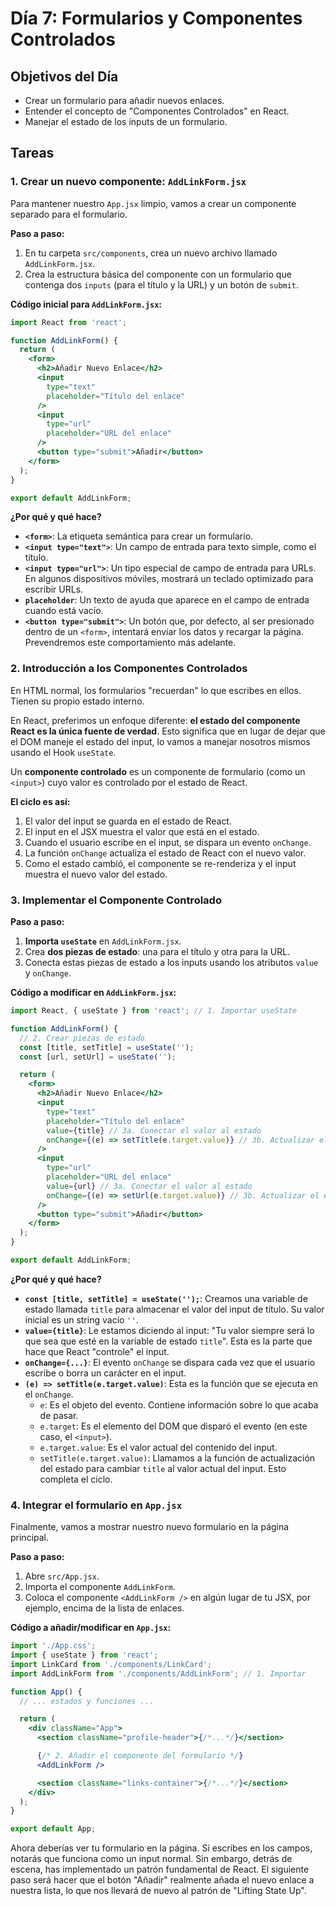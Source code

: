 # Día 7: Formularios y Componentes Controlados

## Objetivos del Día

-   Crear un formulario para añadir nuevos enlaces.
-   Entender el concepto de "Componentes Controlados" en React.
-   Manejar el estado de los inputs de un formulario.

## Tareas

### 1. Crear un nuevo componente: `AddLinkForm.jsx`

Para mantener nuestro `App.jsx` limpio, vamos a crear un componente separado para el formulario.

**Paso a paso:**

1.  En tu carpeta `src/components`, crea un nuevo archivo llamado `AddLinkForm.jsx`.
2.  Crea la estructura básica del componente con un formulario que contenga dos `inputs` (para el título y la URL) y un botón de `submit`.

**Código inicial para `AddLinkForm.jsx`:**

```jsx
import React from 'react';

function AddLinkForm() {
  return (
    <form>
      <h2>Añadir Nuevo Enlace</h2>
      <input
        type="text"
        placeholder="Título del enlace"
      />
      <input
        type="url"
        placeholder="URL del enlace"
      />
      <button type="submit">Añadir</button>
    </form>
  );
}

export default AddLinkForm;
```

**¿Por qué y qué hace?**

*   **`<form>`**: La etiqueta semántica para crear un formulario.
*   **`<input type="text">`**: Un campo de entrada para texto simple, como el título.
*   **`<input type="url">`**: Un tipo especial de campo de entrada para URLs. En algunos dispositivos móviles, mostrará un teclado optimizado para escribir URLs.
*   **`placeholder`**: Un texto de ayuda que aparece en el campo de entrada cuando está vacío.
*   **`<button type="submit">`**: Un botón que, por defecto, al ser presionado dentro de un `<form>`, intentará enviar los datos y recargar la página. Prevendremos este comportamiento más adelante.

### 2. Introducción a los Componentes Controlados

En HTML normal, los formularios "recuerdan" lo que escribes en ellos. Tienen su propio estado interno.

En React, preferimos un enfoque diferente: **el estado del componente React es la única fuente de verdad**. Esto significa que en lugar de dejar que el DOM maneje el estado del input, lo vamos a manejar nosotros mismos usando el Hook `useState`.

Un **componente controlado** es un componente de formulario (como un `<input>`) cuyo valor es controlado por el estado de React.

**El ciclo es así:**
1.  El valor del input se guarda en el estado de React.
2.  El input en el JSX muestra el valor que está en el estado.
3.  Cuando el usuario escribe en el input, se dispara un evento `onChange`.
4.  La función `onChange` actualiza el estado de React con el nuevo valor.
5.  Como el estado cambió, el componente se re-renderiza y el input muestra el nuevo valor del estado.

### 3. Implementar el Componente Controlado

**Paso a paso:**

1.  **Importa `useState`** en `AddLinkForm.jsx`.
2.  Crea **dos piezas de estado**: una para el título y otra para la URL.
3.  Conecta estas piezas de estado a los inputs usando los atributos `value` y `onChange`.

**Código a modificar en `AddLinkForm.jsx`:**

```jsx
import React, { useState } from 'react'; // 1. Importar useState

function AddLinkForm() {
  // 2. Crear piezas de estado
  const [title, setTitle] = useState('');
  const [url, setUrl] = useState('');

  return (
    <form>
      <h2>Añadir Nuevo Enlace</h2>
      <input
        type="text"
        placeholder="Título del enlace"
        value={title} // 3a. Conectar el valor al estado
        onChange={(e) => setTitle(e.target.value)} // 3b. Actualizar el estado al cambiar
      />
      <input
        type="url"
        placeholder="URL del enlace"
        value={url} // 3a. Conectar el valor al estado
        onChange={(e) => setUrl(e.target.value)} // 3b. Actualizar el estado al cambiar
      />
      <button type="submit">Añadir</button>
    </form>
  );
}

export default AddLinkForm;
```

**¿Por qué y qué hace?**

*   **`const [title, setTitle] = useState('');`**: Creamos una variable de estado llamada `title` para almacenar el valor del input de título. Su valor inicial es un string vacío `''`.
*   **`value={title}`**: Le estamos diciendo al input: "Tu valor siempre será lo que sea que esté en la variable de estado `title`". Esta es la parte que hace que React "controle" el input.
*   **`onChange={...}`**: El evento `onChange` se dispara cada vez que el usuario escribe o borra un carácter en el input.
*   **`(e) => setTitle(e.target.value)`**: Esta es la función que se ejecuta en el `onChange`.
    *   `e`: Es el objeto del evento. Contiene información sobre lo que acaba de pasar.
    *   `e.target`: Es el elemento del DOM que disparó el evento (en este caso, el `<input>`).
    *   `e.target.value`: Es el valor actual del contenido del input.
    *   `setTitle(e.target.value)`: Llamamos a la función de actualización del estado para cambiar `title` al valor actual del input. Esto completa el ciclo.

### 4. Integrar el formulario en `App.jsx`

Finalmente, vamos a mostrar nuestro nuevo formulario en la página principal.

**Paso a paso:**

1.  Abre `src/App.jsx`.
2.  Importa el componente `AddLinkForm`.
3.  Coloca el componente `<AddLinkForm />` en algún lugar de tu JSX, por ejemplo, encima de la lista de enlaces.

**Código a añadir/modificar en `App.jsx`:**

```jsx
import './App.css';
import { useState } from 'react';
import LinkCard from './components/LinkCard';
import AddLinkForm from './components/AddLinkForm'; // 1. Importar

function App() {
  // ... estados y funciones ...

  return (
    <div className="App">
      <section className="profile-header">{/*...*/}</section>

      {/* 2. Añadir el componente del formulario */}
      <AddLinkForm />

      <section className="links-container">{/*...*/}</section>
    </div>
  );
}

export default App;
```

Ahora deberías ver tu formulario en la página. Si escribes en los campos, notarás que funciona como un input normal. Sin embargo, detrás de escena, has implementado un patrón fundamental de React. El siguiente paso será hacer que el botón "Añadir" realmente añada el nuevo enlace a nuestra lista, lo que nos llevará de nuevo al patrón de "Lifting State Up".